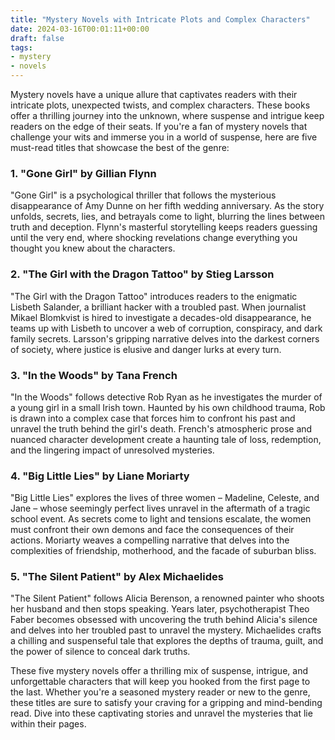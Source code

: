 ```yaml
---
title: "Mystery Novels with Intricate Plots and Complex Characters"
date: 2024-03-16T00:01:11+00:00
draft: false
tags:
- mystery
- novels
---
```


Mystery novels have a unique allure that captivates readers with their intricate plots, unexpected twists, and complex characters. These books offer a thrilling journey into the unknown, where suspense and intrigue keep readers on the edge of their seats. If you're a fan of mystery novels that challenge your wits and immerse you in a world of suspense, here are five must-read titles that showcase the best of the genre:

### 1. "Gone Girl" by Gillian Flynn

"Gone Girl" is a psychological thriller that follows the mysterious disappearance of Amy Dunne on her fifth wedding anniversary. As the story unfolds, secrets, lies, and betrayals come to light, blurring the lines between truth and deception. Flynn's masterful storytelling keeps readers guessing until the very end, where shocking revelations change everything you thought you knew about the characters.

### 2. "The Girl with the Dragon Tattoo" by Stieg Larsson

"The Girl with the Dragon Tattoo" introduces readers to the enigmatic Lisbeth Salander, a brilliant hacker with a troubled past. When journalist Mikael Blomkvist is hired to investigate a decades-old disappearance, he teams up with Lisbeth to uncover a web of corruption, conspiracy, and dark family secrets. Larsson's gripping narrative delves into the darkest corners of society, where justice is elusive and danger lurks at every turn.

### 3. "In the Woods" by Tana French

"In the Woods" follows detective Rob Ryan as he investigates the murder of a young girl in a small Irish town. Haunted by his own childhood trauma, Rob is drawn into a complex case that forces him to confront his past and unravel the truth behind the girl's death. French's atmospheric prose and nuanced character development create a haunting tale of loss, redemption, and the lingering impact of unresolved mysteries.

### 4. "Big Little Lies" by Liane Moriarty

"Big Little Lies" explores the lives of three women – Madeline, Celeste, and Jane – whose seemingly perfect lives unravel in the aftermath of a tragic school event. As secrets come to light and tensions escalate, the women must confront their own demons and face the consequences of their actions. Moriarty weaves a compelling narrative that delves into the complexities of friendship, motherhood, and the facade of suburban bliss.

### 5. "The Silent Patient" by Alex Michaelides

"The Silent Patient" follows Alicia Berenson, a renowned painter who shoots her husband and then stops speaking. Years later, psychotherapist Theo Faber becomes obsessed with uncovering the truth behind Alicia's silence and delves into her troubled past to unravel the mystery. Michaelides crafts a chilling and suspenseful tale that explores the depths of trauma, guilt, and the power of silence to conceal dark truths.

These five mystery novels offer a thrilling mix of suspense, intrigue, and unforgettable characters that will keep you hooked from the first page to the last. Whether you're a seasoned mystery reader or new to the genre, these titles are sure to satisfy your craving for a gripping and mind-bending read. Dive into these captivating stories and unravel the mysteries that lie within their pages.